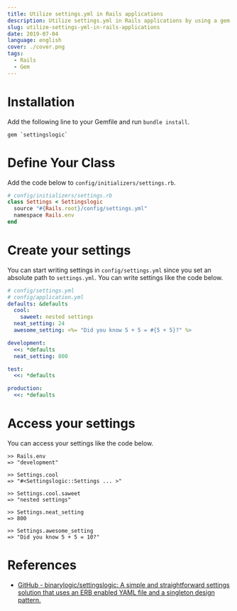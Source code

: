 ```yaml
---
title: Utilize settings.yml in Rails applications
description: Utilize settings.yml in Rails applications by using a gem called settingslogic.
slug: utilize-settings-yml-in-rails-applications
date: 2019-07-04
language: english
cover: ./cover.png
tags: 
  - Rails
  - Gem
---
```

# Installation
Add the following line to your Gemfile and run `bundle install`.

```
gem `settingslogic`
```

# Define Your Class
Add the code below to `config/initializers/settings.rb`.

```ruby
# config/initializers/settings.rb
class Settings < Settingslogic
  source "#{Rails.root}/config/settings.yml"
  namespace Rails.env
end
```

# Create your settings
You can start writing settings in `config/settings.yml` since you set an absolute path to `settings.yml`.
You can write settings like the code below.

```yml
# config/settings.yml
# config/application.yml
defaults: &defaults
  cool:
    saweet: nested settings
  neat_setting: 24
  awesome_setting: <%= "Did you know 5 + 5 = #{5 + 5}?" %>

development:
  <<: *defaults
  neat_setting: 800

test:
  <<: *defaults

production:
  <<: *defaults
```

# Access your settings
You can access your settings like the code below.

````
>> Rails.env
=> "development"

>> Settings.cool
=> "#<Settingslogic::Settings ... >"

>> Settings.cool.saweet
=> "nested settings"

>> Settings.neat_setting
=> 800

>> Settings.awesome_setting
=> "Did you know 5 + 5 = 10?"
````
# References
- [GitHub - binarylogic/settingslogic: A simple and straightforward settings solution that uses an ERB enabled YAML file and a singleton design pattern.](https://github.com/binarylogic/settingslogic)
